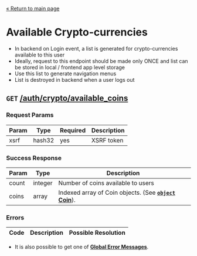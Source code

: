 [&laquo; Return to main page](../../../README.md)

# Available Crypto-currencies

* In backend on Login event, a list is generated for crypto-currencies available to this user
* Ideally, request to this endpoint should be made only ONCE and list can be stored in local / frontend app level storage
* Use this list to generate navigation menus
* List is destroyed in backend when a user logs out

## `GET`  [/auth/crypto/available_coins]()

### Request Params

Param | Type | Required | Description
--- | --- | --- | ---
xsrf | hash32 | yes | XSRF token

### Success Response

Param | Type |  Description
--- | --- | --- 
count | integer | Number of coins available to users
coins | array | Indexed array of Coin objects. (See [**`object` Coin**](../../../models/CRYPTO.md#object-coin)).

### Errors

Code | Description| Possible Resolution
--- | --- | ---

* It is also possible to get one of [**Global Error Messages**](../../../README.md#global-error-messages).